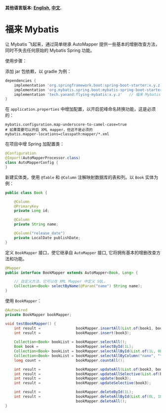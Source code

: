 **其他语言版本: [English](README.md), [中文](README_zh.md).**

# 福来 Mybatis

让 Mybatis 飞起来，通过简单继承 AutoMapper 提供一些基本的增删改查方法，同时不失去任何原始的 Mybatis Spring 功能。

使用步骤：

添加 jar 包依赖，以 gradle 为例：

```groovy
dependencies {
    implementation 'org.springframework.boot:spring-boot-starter:x.y.z'
    implementation 'org.mybatis.spring.boot:mybatis-spring-boot-starter:x.y.z'
    implementation 'tech.yanand:flying-mybatis:x.y.z'   // 福来 Mybatis jar
}
```

在 `application.properties` 中增加配置，以开启驼峰命名转换功能，这是必须的：

```properties
mybatis.configuration.map-underscore-to-camel-case=true
# 如果需要可以开启 XML mapper，但这不是必须的
mybatis.mapper-locations=classpath:mapper/*.xml
```

在项目中增 Spring 加配置类：

```java
@Configuration
@Import(AutoMapperProcessor.class)
class AutoMapperConfig {
}
```

新建实体类，使用 `@Table` 和 `@Column` 注解映射数据库的表和列。以 `Book` 实体为例：

```java
public class Book {

    @Column
    @PrimaryKey
    private Long id;

    @Column
    private String name;

    @Column("release_date")
    private LocalDate publishDate;
}
```

定义 `BookMapper` 接口，使它继承自 `AutoMapper` 接口, 它将拥有基本的增删改查方法和功能。

```java
@Mapper
public interface BookMapper extends AutoMapper<Book, Long> {

    // 自定义方法，它可以在 XML Mapper 中定义 SQL。
    Collection<Book> selectByName(@Param("name") String name);
}
```

使用 `BookMapper`：

```java
@Autowired
private BookMapper bookMapper;

void testBookMapper() {
    int result =                bookMapper.insertAll(List.of(book1, book2));
    int result =                bookMapper.insert(book3);
    
    Collection<Book> bookList = bookMapper.selectAll();
    Book book =                 bookMapper.selectById(1L);
    Collection<Book> bookList = bookMapper.selectAllById(List.of(1L, 0L));
    Collection<Book> bookList = bookMapper.selectAllByColumn("name", "test_book_2");
    long count =                bookMapper.countAll();

    int result =                bookMapper.updateAll(List.of(book3, book4));
    int result =                bookMapper.updateAllSelective(List.of(book3, book4));
    int result =                bookMapper.update(book3);
    int result =                bookMapper.updateSelective(book3);

    int result =                bookMapper.deleteById(1L);
    int result =                bookMapper.deleteAllById(List.of(0L, 1L));
                                bookMapper.deleteAll();
}
```